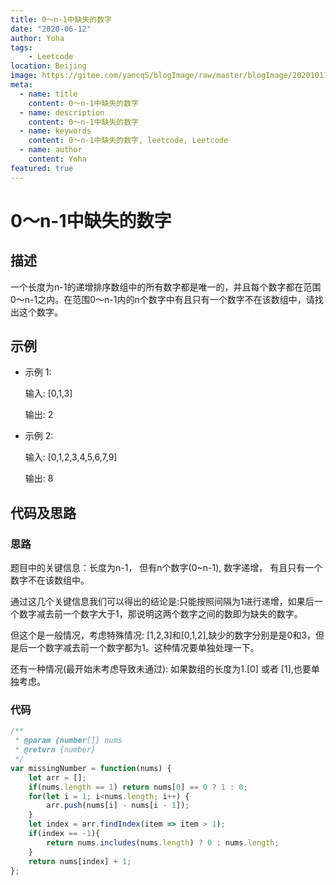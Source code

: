 ```yaml
---
title: 0～n-1中缺失的数字
date: "2020-06-12"
author: Yoha
tags:
    - Leetcode
location: Beijing
image: https://gitee.com/yancqS/blogImage/raw/master/blogImage/20201017151542.jpeg
meta:
  - name: title
    content: 0～n-1中缺失的数字
  - name: description
    content: 0～n-1中缺失的数字
  - name: keywords
    content: 0～n-1中缺失的数字, leetcode, Leetcode
  - name: author
    content: Yoha
featured: true
---
```

# 0～n-1中缺失的数字

## 描述

一个长度为n-1的递增排序数组中的所有数字都是唯一的，并且每个数字都在范围0～n-1之内。在范围0～n-1内的n个数字中有且只有一个数字不在该数组中，请找出这个数字。

## 示例

- 示例 1:

    输入: [0,1,3]

    输出: 2

- 示例 2:

    输入: [0,1,2,3,4,5,6,7,9]

    输出: 8

## 代码及思路

### 思路

题目中的关键信息：长度为n-1， 但有n个数字(0~n-1), 数字递增， 有且只有一个数字不在该数组中。

通过这几个关键信息我们可以得出的结论是:只能按照间隔为1进行递增，如果后一个数字减去前一个数字大于1，那说明这两个数字之间的数即为缺失的数字。

但这个是一般情况，考虑特殊情况: [1,2,3]和[0,1,2],缺少的数字分别是是0和3，但是后一个数字减去前一个数字都为1。这种情况要单独处理一下。

还有一种情况(最开始未考虑导致未通过): 如果数组的长度为1.[0] 或者 [1],也要单独考虑。

### 代码

```javascript
/**
 * @param {number[]} nums
 * @return {number}
 */
var missingNumber = function(nums) {
    let arr = [];
    if(nums.length == 1) return nums[0] == 0 ? 1 : 0;
    for(let i = 1; i<nums.length; i++) {
        arr.push(nums[i] - nums[i - 1]);
    }
    let index = arr.findIndex(item => item > 1);
    if(index == -1){
        return nums.includes(nums.length) ? 0 : nums.length;
    }
    return nums[index] + 1;
};
```
